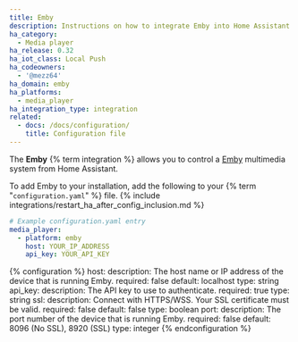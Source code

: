 ```yaml
---
title: Emby
description: Instructions on how to integrate Emby into Home Assistant.
ha_category:
  - Media player
ha_release: 0.32
ha_iot_class: Local Push
ha_codeowners:
  - '@mezz64'
ha_domain: emby
ha_platforms:
  - media_player
ha_integration_type: integration
related:
  - docs: /docs/configuration/
    title: Configuration file
---
```


The **Emby** {% term integration %} allows you to control a [Emby](https://emby.media/) multimedia system from Home Assistant.

To add Emby to your installation, add the following to your {% term "`configuration.yaml`" %} file.
{% include integrations/restart_ha_after_config_inclusion.md %}

```yaml
# Example configuration.yaml entry
media_player:
  - platform: emby
    host: YOUR_IP_ADDRESS
    api_key: YOUR_API_KEY
```

{% configuration %}
host:
  description: The host name or IP address of the device that is running Emby.
  required: false
  default: localhost
  type: string
api_key:
  description: The API key to use to authenticate.
  required: true
  type: string
ssl:
  description: Connect with HTTPS/WSS. Your SSL certificate must be valid.
  required: false
  default: false
  type: boolean
port:
  description: The port number of the device that is running Emby.
  required: false
  default: 8096 (No SSL),  8920 (SSL)
  type: integer
{% endconfiguration %}
